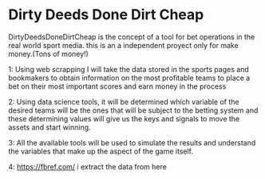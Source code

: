 # Dirty Deeds Done Dirt Cheap
DirtyDeedsDoneDirtCheap is the concept of a tool for bet operations in the real world sport media. 
this is an a independent proyect only for make money.(Tons of money!)


1: Using web scrapping I will take the data stored in the sports pages and bookmakers
to obtain information on the most profitable teams to place a bet on their most important
scores and earn money in the process

2: Using data science tools, it will be determined which variable of the desired teams 
will be the ones that will be subject to the betting system and these determining values 
will give us the keys and signals to move the assets and start winning.

3: All the available tools will be used to simulate the results and understand the variables
that make up the aspect of the game itself.

4: https://fbref.com/ i extract the data from here
